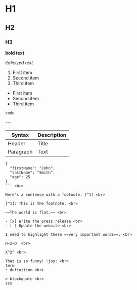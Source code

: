 # H1 <br>
## H2 <br>
### H3 <br>
**bold text** <br>

*italicized text* <br>

1. First item <br>
2. Second item <br>
3. Third item <br>

- First item <br>
- Second item <br>
- Third item <br>

`code` <br>

--- <br>

| Syntax | Description | 
| ----------- | ----------- | 
| Header | Title | 
| Paragraph | Text | <br>

```
{
  "firstName": "John",
  "lastName": "Smith",
  "age": 25
}
``` <br>

Here's a sentence with a footnote. [^1] <br>

[^1]: This is the footnote. <br>

~~The world is flat.~~ <br>

- [x] Write the press release <br>
- [ ] Update the website <br>

I need to highlight these ==very important words==. <br>

H~2~O  <br>

X^2^ <br>

That is so funny! :joy: <br>
term
: definition <br>

> blockquote <br>
sss








